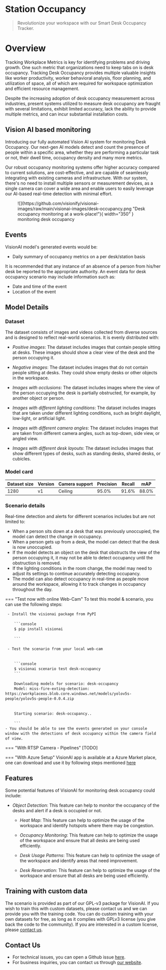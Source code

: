 # **Station Occupancy**

> Revolutionize your workspace with our Smart Desk Occupancy Tracker.

# Overview
Tracking Workplace Metrics is key for identifying problems and driving growth. One such metric that organizations need to keep tabs on is desk occupancy. Tracking Desk Occupancy provides multiple valuable insights like worker productivity, worker behavioral analysis, floor planning, and utilization of space, all of which are required for workspace optimization and efficient resource management.

Despite the increasing adoption of desk occupancy measurement across industries, present systems utilized to measure desk occupancy are fraught with several limitations, exhibit limited accuracy, lack the ability to provide multiple metrics, and can incur substantial installation costs.

## Vision AI based monitoring

Introducing our fully automated Vision AI system for monitoring Desk Occupancy. Our next-gen AI models detect and count the presence of people within a specific area, whether they are performing a particular task or not, their dwell time, occupancy density and many more metrics. 

Our robust occupancy monitoring systems offer higher accuracy compared to current solutions, are cost-effective, and are capable of seamlessly integrating with existing cameras and infrastructure. With our system, there's no need to install multiple sensors or measurement devices, as a single camera can cover a wide area and enable users to easily leverage our AI-based real-time detection with minimal effort.


<figure markdown>
  ![](https://github.com/visionify/visionai-images/raw/main/visionai-images/desk-occupancy.png "Desk occupancy monitoring at a work-place!"){ width="350" }
  <figcaption>monitoring desk occupancy</figcaption>
</figure>

## Events

VisionAI model's generated events would be:

- Daily summary of occupancy metrics on a per desk/station basis

It is recommended that any instance of an absence of a person from his/her desk be reported to the appropriate authority.
An event data for desk occupancy scenario may include information such as:

- Date and time of the event
- Location of the event

## Model Details

### Dataset


The dataset consists of images and videos collected from diverse sources and is designed to reflect real-world scenarios. It is evenly distributed with:


- *Positive images*: The dataset includes images that contain people sitting at desks. These images should show a clear view of the desk and the person occupying it.

- *Negative images*: The dataset includes images that do not contain people sitting at desks. They could show empty desks or other objects in the workspace.

- *Images with occlusions*: The dataset includes images where the view of the person occupying the desk is partially obstructed, for example, by another object or person.

- *Images with different lighting conditions*: The dataset includes images that are taken under different lighting conditions, such as bright daylight, low-light, or artificial light.

- *Images with different camera angles*: The dataset includes images that are taken from different camera angles, such as top-down, side view, or angled view.

- *Images with different desk layouts*: The dataset includes images that show different types of desks, such as standing desks, shared desks, or cubicles.


### Model card

 <div class="table">
    <table class="fl-table">
        <thead>
        <tr><th>Dataset size</th>
            <th>Version</th>
            <th>Camera support</th>
            <th>Precision</th>
            <th>Recall</th>
            <th> mAP  </th>  
        </thead>
        <tbody>
        <tr>
            <td>1280</td>
            <td>v1</td>
            <td>Ceiling</td>
            <td>95.0% </td>
            <td>91.6% </td>
            <td>88.0% </td>
        </tr>
        </tbody>
    </table>
</div>

### Scenario details
Real-time detection and alerts for different scenarios includes but are not limited to:

- When a person sits down at a desk that was previously unoccupied, the model can detect the change in occupancy.
- When a person gets up from a desk, the model can detect that the desk is now unoccupied.
- If the model detects an object on the desk that obstructs the view of the person occupying it, it may not be able to detect occupancy until the obstruction is removed.
- If the lighting conditions in the room change, the model may need to adjust its settings to continue accurately detecting occupancy.
- The model can also detect occupancy in real-time as people move around the workspace, allowing it to track changes in occupancy throughout the day.


=== "Test now with online Web-Cam"
     To test this model & scenario, you can use the following steps:

     - Install the visionai package from PyPI
     
        ```console
        $ pip install visionai
        
        ```
     
     - Test the scenario from your local web-cam
     

        ```console
        $ visionai scenario test desk-occupancy
        ```

        Downloading models for scenario: desk-occupancy
        Model: miss-fire-exting-detection: https://workplaceos.blob.core.windows.net/models/yolov5s-people/yolov5s-people-0.0.4.zip
        

        Starting scenario: desk-occupancy..

        ```
    - You should be able to see the events generated on your console window with the detections of desk occupancy within the camera field of view.

=== "With RTSP Camera - Pipelines"
     [TODO]
 
=== "With Azure Setup"
     VisionAI app is available at a Azure Market place, one can download and use it by following steps mentioned [here](../overview/azure-managed-app.md)



## Features

Some potential features of VisionAI for monitoring desk occupancy could include:

 - *Object Detection*: This feature can help to monitor the occupancy of the desks and alert if a desk is occupied or not.

    - *Heat Map*: This feature can help to optimize the usage of the workspace and identify hotspots where there may be congestion.

    - *Occupancy Monitoring*: This feature can help to optimize the usage of the workspace and ensure that all desks are being used efficiently.

    - *Desk Usage Patterns*: This feature can help to optimize the usage of the workspace and identify areas that need improvement.

    - *Desk Reservation*: This feature can help to optimize the usage of the workspace and ensure that all desks are being used efficiently.


## Training with custom data

The scenario is provided as part of our GPL-v3 package for VisionAI. If you wish to train this with custom datasets, please contact us and we can provide you with the training code. You can do custom training with your own datasets for free, as long as it complies with GPLv3 license (you give back the code to the community). If you are interested in a custom license, please [contact us](../company/contact.md).


## Contact Us

- For technical issues, you can open a Github issue [here](https://github.com/visionify/visionai).
- For business inquiries, you can contact us through [our website](https://visionify.ai/contact).